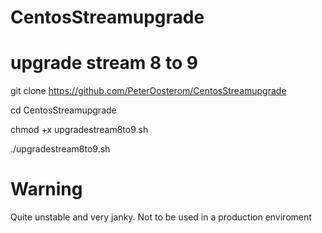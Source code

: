 # CentosStreamupgrade

# upgrade stream 8 to 9

git clone https://github.com/PeterOosterom/CentosStreamupgrade

cd CentosStreamupgrade

chmod +x upgradestream8to9.sh

./upgradestream8to9.sh

# Warning

Quite unstable and very janky. Not to be used in a production enviroment
